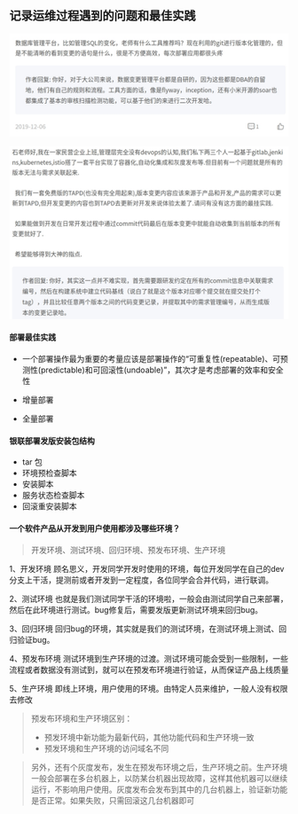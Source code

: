 ## 记录运维过程遇到的问题和最佳实践

![](./images/sql-control.jpg)

![](./images/faban.jpg)

#### 部署最佳实践

* 一个部署操作最为重要的考量应该是部署操作的“可重复性(repeatable)、可预测性(predictable)和可回滚性(undoable)”，其次才是考虑部署的效率和安全性

* 增量部署

* 全量部署

#### 银联部署发版安装包结构

* tar 包
* 环境预检查脚本
* 安装脚本
* 服务状态检查脚本
* 回滚重安装脚本

#### 一个软件产品从开发到用户使用都涉及哪些环境？

> 开发环境、测试环境、回归环境、预发布环境、生产环境 

1、开发环境
顾名思义，开发同学开发时使用的环境，每位开发同学在自己的dev分支上干活，提测前或者开发到一定程度，各位同学会合并代码，进行联调。

2、测试环境
也就是我们测试同学干活的环境啦，一般会由测试同学自己来部署，然后在此环境进行测试。bug修复后，需要发版更新测试环境来回归bug。

3、回归环境
回归bug的环境，其实就是我们的测试环境，在测试环境上测试、回归验证bug。

4、预发布环境
测试环境到生产环境的过渡。测试环境可能会受到一些限制，一些流程或者数据没有测试到，就可以在预发布环境进行验证，从而保证产品上线质量

5、生产环境
即线上环境，用户使用的环境。由特定人员来维护，一般人没有权限去修改

> 预发布环境和生产环境区别：
> * 预发环境中新功能为最新代码，其他功能代码和生产环境一致
> * 预发环境和生产环境的访问域名不同

> 另外，还有个灰度发布，发生在预发布环境之后，生产环境之前。生产环境一般会部署在多台机器上，以防某台机器出现故障，这样其他机器可以继续运行，不影响用户使用。灰度发布会发布到其中的几台机器上，验证新功能是否正常。如果失败，只需回滚这几台机器即可
